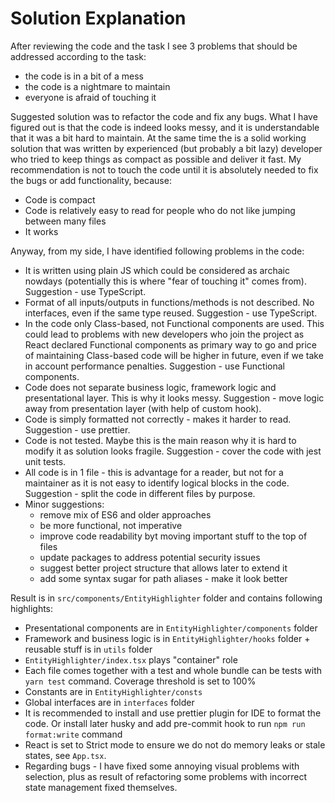 # Solution Explanation

After reviewing the code and the task I see 3 problems that should be addressed according to the task:

- the code is in a bit of a mess
- the code is a nightmare to maintain
- everyone is afraid of touching it

Suggested solution was to refactor the code and fix any bugs. What I have figured out is that the code is indeed looks messy, and it is understandable that it was a bit hard to maintain. At the same time the is a solid working solution that was written by experienced (but probably a bit lazy) developer who tried to keep things as compact as possible and deliver it fast. My recommendation is not to touch the code until it is absolutely needed to fix the bugs or add functionality, because:

- Code is compact
- Code is relatively easy to read for people who do not like jumping between many files
- It works

Anyway, from my side, I have identified following problems in the code:
- It is written using plain JS which could be considered as archaic nowdays (potentially this is where "fear of touching it" comes from). Suggestion - use TypeScript.
- Format of all inputs/outputs in functions/methods is not described. No interfaces, even if the same type reused. Suggestion - use TypeScript.
- In the code only Class-based, not Functional components are used. This could lead to problems with new developers who join the project as React declared Functional components as primary way to go and price of maintaining Class-based code will be higher in future, even if we take in account performance penalties. Suggestion - use Functional components.
- Code does not separate business logic, framework logic and presentational layer. This is why it looks messy. Suggestion - move logic away from presentation layer (with help of custom hook).
- Code is simply formatted not correctly - makes it harder to read. Suggestion - use prettier.
- Code is not tested. Maybe this is the main reason why it is hard to modify it as solution looks fragile. Suggestion - cover the code with jest unit tests.
- All code is in 1 file - this is advantage for a reader, but not for a maintainer as it is not easy to identify logical blocks in the code. Suggestion - split the code in different files by purpose.
- Minor suggestions:
  * remove mix of ES6 and older approaches
  * be more functional, not imperative
  * improve code readability byt moving important stuff to the top of files
  * update packages to address potential security issues
  * suggest better project structure that allows later to extend it
  * add some syntax sugar for path aliases - make it look better

Result is in `src/components/EntityHighlighter` folder and contains following highlights:
- Presentational components are in `EntityHighlighter/components` folder
- Framework and business logic is in `EntityHighlighter/hooks` folder + reusable stuff is in `utils` folder
- `EntityHighlighter/index.tsx` plays "container" role
- Each file comes together with a test and whole bundle can be tests with `yarn test` command. Coverage threshold is set to 100%
- Constants are in `EntityHighlighter/consts`
- Global interfaces are in `interfaces` folder
- It is recommended to install and use prettier plugin for IDE to format the code. Or install later husky and add pre-commit hook to run `npm run format:write` command
- React is set to Strict mode to ensure we do not do memory leaks or stale states, see `App.tsx`.
- Regarding bugs - I have fixed some annoying visual problems with selection, plus as result of refactoring some problems with incorrect state management fixed themselves.

